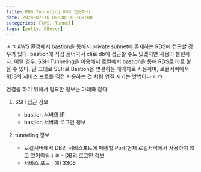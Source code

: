 ```yaml
---
title: RDS Tunneling 하여 접근하기
date: 2024-07-18 09:30:00 +09:00
categories: [AWS, Tunnel]
tags: [putty, DBever]
---
```


ㅅㄱ
AWS 환경에서 bastion을 통해서 private subnet에 존재하는 RDS에 접근할 경우가 있다.
bastion에 직접 들어가서 cli로 db에 접근할 수도 있겠지만 사용이 불현하다.
이럴 경우, SSH Tunneling을 이용해서 로컬에서 bastion을 통해 RDS로 바로 붙을 수 있다.
말 그대로 SSH로 Bastion을 연결하는 매개체로 사용하며, 로컬서버에서 RDS의 서비스 포트를 직접 사용하는 것 처럼 연결 시키는 방법이다.ㄴㅁ

연결을 하기 위해서 필요한 정보는 아래와 같다.

1. SSH 접근 정보

   - bastion 서버의 IP
   - bastion 서버의 로그인 정보

2. tunneling 정보
   - 로컬서버에서 DB의 서비스포트에 매핑할 Port(현재 로컬서버에서 사용하지 않고 있어야됨.)
     ㄹ - DB의 로그인 정보
   - 서비스 포트 : 예) 3306
